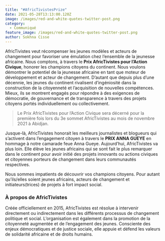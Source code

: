 ```yaml
---
title: "#AfricTivistesPrize"
date: 2021-05-28T13:13:00.120Z
image: /images/red-and-white-quotes-twitter-post.png
category:
  - Communiqué
feature_image: /images/red-and-white-quotes-twitter-post.png
author: Sokhna Cisse
---
```

AfricTivistes veut récompenser les jeunes modèles et acteurs de changement pour favoriser une émulation chez l’ensemble de la jeunesse africaine. Nous comptons, à travers le **Prix AfricTivistes pour l’Action Civique**, honorer les champions citoyens du continent. Nous voulons démontrer le potentiel de la jeunesse africaine en tant que moteur de développement et acteur de changement. D’autant que depuis plus d’une décennie, les jeunes du continent rivalisent d’ingéniosité dans la construction de la citoyenneté et l’acquisition de nouvelles compétences. Mieux, ils se montrent engagés pour répondre à des exigences de démocratie, de gouvernance et de transparence à travers des projets citoyens portés individuellement ou collectivement.

> Le Prix AfricTivistes pour l’Action Civique sera décerné pour la première fois lors du 3e sommet AfricTivistes au mois de novembre 2021 à Abidjan.

Jusque-là, AfricTivistes honorait les meilleurs journalistes et blogueurs qui s’activent dans l’engagement citoyen à travers le **PRIX ANNA GUEYE** en hommage à notre camarade feue Anna Gueye. Aujourd’hui, AfricTivistes va plus loin. Elle élève les jeunes africains qui se sont fait le plus remarquer dans le continent pour avoir initié des projets innovants ou actions civiques et citoyennes porteurs de changement dans leurs communautés respectives.

Nous sommes impatients de découvrir vos champions citoyens. Pour autant qu’ils/elles soient jeunes africains, acteurs de changement et initiateurs(trices) de projets à fort impact social.

### À propos de AfricTivistes

Créée officiellement en 2015, AfricTivistes est résolue à intervenir directement ou indirectement dans les différents processus de changement politique et social. L’organisation est également dans la promotion de la citoyenneté augmentée et de l’engagement des jeunes. Consciente des enjeux démocratiques et de justice sociale, elle appuie et défend les valeurs de solidarité africaine et de droits humains.